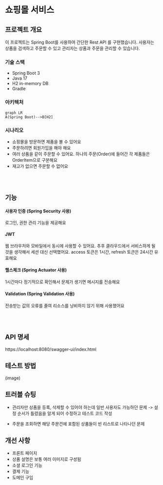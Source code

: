 # 쇼핑몰 서비스

## 프로젝트 개요

이 프로젝트는 Spring Boot를 사용하여 간단한 Rest API 를 구현했습니다. 사용자는 상품을 검색하고 주문할 수 있고 관리자는 상품과 주문을 관리할 수 있습니다.

### 기술 스택

* Spring Boot 3
* Java 17
* H2 in-memory DB
* Gradle

### 아키텍처

```mermaid
graph LR
A(Spring Boot)-->B[H2]
```

### 시나리오

* 쇼핑몰을 방문하면 제품을 볼 수 있어요
* 주문하려면 회원가입을 해야 해요
* 여러 상품을 같이 주문할 수 있어요. 하나의 주문(Order)에 들어간 각 제품들은 OrderItem으로 구분해요
* 재고가 없으면 주문할 수 없어요

<br>
<br>

## 기능

#### 사용자 인증 (Spring Security 사용)
로그인, 권한 관리 기능을 제공해요

#### JWT
웹 브라우저와 모바일에서 동시에 사용할 수 있어요. 추후 클라우드에서 서비스하게 될 것을 생각해서 세션 대신 선택했어요. 
access 토큰은 1시간, refresh 토큰은 24시간 유효해요

#### 헬스체크 (Spring Actuator 사용)
1시간마다 정기적으로 확인해서 문제가 생기면 메시지를 전송해요

#### Validation (Spring Validation 사용)
전송받는 값의 오류를 줄여 리소스를 낭비하지 않기 위해 사용했어요

  
<br>
<br>

## API 명세
https://localhost:8080/swagger-ui/index.html

## 테스트 방법
(image)

## 트러블 슈팅
* 관리자만 상품을 등록, 삭제할 수 있어야 하는데 일반 사용자도 가능하던 문제
-> 설정 순서가 틀렸음을 알게 되어 수정하고 테스트 코드 작성

* 주문을 조회하면 해당 주문건에 포함된 상품들이 빈 리스트로 나타나던 문제


## 개선 사항
* 프론트 페이지
* 상품 설명은 보통 여러 이미지로 구성됨
* 소셜 로그인 기능
* 결제 기능
* 도메인 구입
